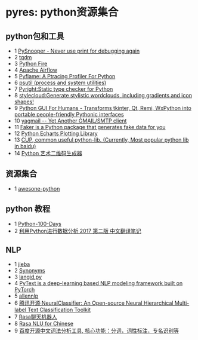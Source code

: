 # pyres: python资源集合

## python包和工具
- 1 [PySnooper - Never use print for debugging again](https://github.com/cool-RR/PySnooper)
- 2 [tqdm](https://github.com/tqdm/tqdm)
- 3 [Python Fire](https://github.com/google/python-fire)
- 4 [Apache Airflow](https://github.com/apache/airflow)
- 5 [Pyflame: A Ptracing Profiler For Python](https://github.com/uber-archive/pyflame)
- 6 [psutil (process and system utilities)](https://github.com/giampaolo/psutil)
- 7 [Pyright:Static type checker for Python](https://github.com/microsoft/pyright)
- 8 [stylecloud:Generate stylistic wordclouds, including gradients and icon shapes!](https://github.com/minimaxir/stylecloud)
- 9 [Python GUI For Humans - Transforms tkinter, Qt, Remi, WxPython into portable people-friendly Pythonic interfaces](https://github.com/PySimpleGUI/PySimpleGUI)
- 10 [yagmail -- Yet Another GMAIL/SMTP client](https://github.com/kootenpv/yagmail)
- 11 [Faker is a Python package that generates fake data for you](https://github.com/joke2k/faker)
- 12 [Python Echarts Plotting Library](https://github.com/pyecharts/pyecharts)
- 13 [CUP, common useful python-lib. (Currently, Most popular python lib in baidu)](https://github.com/baidu/CUP)
- 14 [Python 艺术二维码生成器](https://github.com/sylnsfar/qrcode)

## 资源集合
- 1 [awesone-python](https://github.com/vinta/awesome-python)

## python 教程
- 1 [Python-100-Days](https://github.com/jackfrued/Python-100-Days)
- 2 [利用Python进行数据分析 2017 第二版 中文翻译笔记](https://github.com/BrambleXu/pydata-notebook)

## NLP
- 1 [jieba](https://github.com/fxsjy/jieba)
- 2 [Synonyms](https://github.com/huyingxi/Synonyms)
- 3 [langid.py](https://github.com/saffsd/langid.py)
- 4 [PyText is a deep-learning based NLP modeling framework built on PyTorch](https://github.com/facebookresearch/pytext)
- 5 [allennlp](https://github.com/allenai/allennlp)
- 6 [腾讯开源·NeuralClassifier: An Open-source Neural Hierarchical Multi-label Text Classification Toolkit](https://github.com/Tencent/NeuralNLP-NeuralClassifier)
- 7 [Rasa聊天机器人](https://github.com/RasaHQ/rasa)
- 8 [Rasa NLU for Chinese](https://github.com/crownpku/Rasa_NLU_Chi)
- 9 [百度开源中文词法分析工具, 核心功能：分词，词性标注，专名识别等](https://github.com/baidu/lac)
